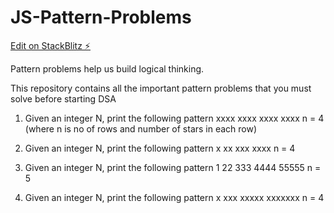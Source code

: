 # JS-Pattern-Problems
[Edit on StackBlitz ⚡️](https://stackblitz.com/edit/js-g4d5wu)

Pattern problems help us build logical thinking.

This repository contains all the important pattern problems that you must solve before starting DSA

1. Given an integer N, print the following pattern
xxxx
xxxx
xxxx
xxxx
n = 4 (where n is no of rows and number of stars in each row)

2. Given an integer N, print the following pattern
x
xx
xxx
xxxx
n = 4

5. Given an integer N, print the following pattern
1
22
333
4444
55555
n = 5


7. Given an integer N, print the following pattern
   x
  xxx
 xxxxx
xxxxxxx
n = 4
